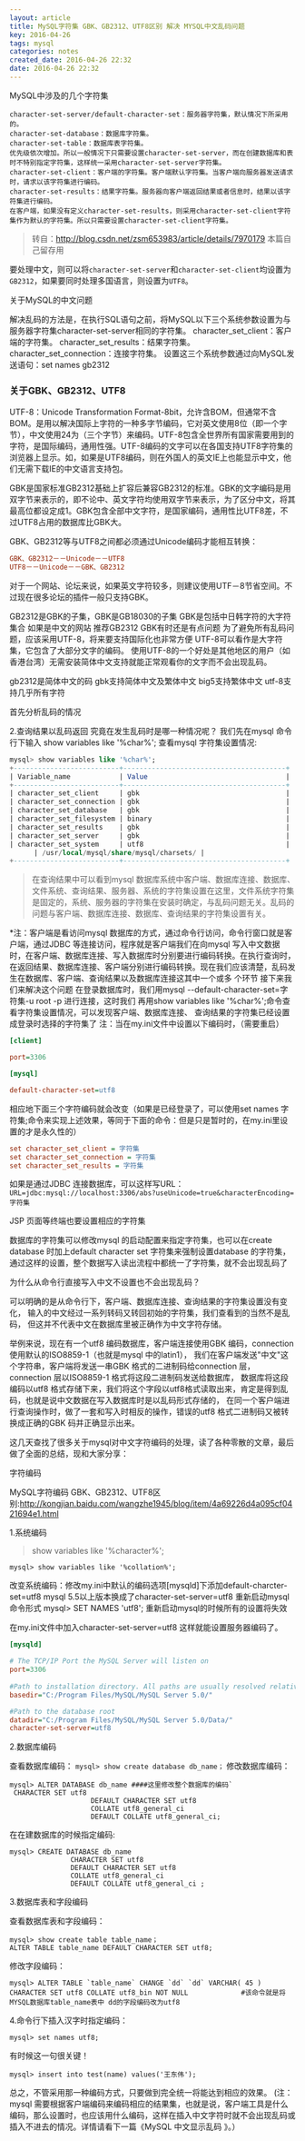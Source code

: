 ```yaml
---
layout: article
title: MySQL字符集 GBK、GB2312、UTF8区别 解决 MYSQL中文乱码问题
key: 2016-04-26
tags: mysql
categories: notes
created_date: 2016-04-26 22:32
date: 2016-04-26 22:32
---
```



MySQL中涉及的几个字符集

```
character-set-server/default-character-set：服务器字符集，默认情况下所采用的。
character-set-database：数据库字符集。
character-set-table：数据库表字符集。
优先级依次增加。所以一般情况下只需要设置character-set-server，而在创建数据库和表时不特别指定字符集，这样统一采用character-set-server字符集。
character-set-client：客户端的字符集。客户端默认字符集。当客户端向服务器发送请求时，请求以该字符集进行编码。
character-set-results：结果字符集。服务器向客户端返回结果或者信息时，结果以该字符集进行编码。
在客户端，如果没有定义character-set-results，则采用character-set-client字符集作为默认的字符集。所以只需要设置character-set-client字符集。
```

<!--more-->

> 转自：http://blog.csdn.net/zsm653983/article/details/7970179 本篇自己留存用

要处理中文，则可以将`character-set-server`和`character-set-client`均设置为`GB2312`，如果要同时处理多国语言，则设置为`UTF8`。

关于MySQL的中文问题

解决乱码的方法是，在执行SQL语句之前，将MySQL以下三个系统参数设置为与服务器字符集character-set-server相同的字符集。
character_set_client：客户端的字符集。
character_set_results：结果字符集。
character_set_connection：连接字符集。
设置这三个系统参数通过向MySQL发送语句：set names gb2312

### 关于GBK、GB2312、UTF8

UTF-8：Unicode Transformation Format-8bit，允许含BOM，但通常不含BOM。是用以解决国际上字符的一种多字节编码，它对英文使用8位（即一个字节），中文使用24为（三个字节）来编码。UTF-8包含全世界所有国家需要用到的字符，是国际编码，通用性强。UTF-8编码的文字可以在各国支持UTF8字符集的浏览器上显示。如，如果是UTF8编码，则在外国人的英文IE上也能显示中文，他们无需下载IE的中文语言支持包。

GBK是国家标准GB2312基础上扩容后兼容GB2312的标准。GBK的文字编码是用双字节来表示的，即不论中、英文字符均使用双字节来表示，为了区分中文，将其最高位都设定成1。GBK包含全部中文字符，是国家编码，通用性比UTF8差，不过UTF8占用的数据库比GBK大。

GBK、GB2312等与UTF8之间都必须通过Unicode编码才能相互转换：

```ini
GBK、GB2312－－Unicode－－UTF8
UTF8－－Unicode－－GBK、GB2312
```

对于一个网站、论坛来说，如果英文字符较多，则建议使用UTF－8节省空间。不过现在很多论坛的插件一般只支持GBK。

GB2312是GBK的子集，GBK是GB18030的子集
GBK是包括中日韩字符的大字符集合
如果是中文的网站 推荐GB2312 GBK有时还是有点问题
为了避免所有乱码问题，应该采用UTF-8，将来要支持国际化也非常方便
UTF-8可以看作是大字符集，它包含了大部分文字的编码。
使用UTF-8的一个好处是其他地区的用户（如香港台湾）无需安装简体中文支持就能正常观看你的文字而不会出现乱码。

gb2312是简体中文的码
gbk支持简体中文及繁体中文
big5支持繁体中文
utf-8支持几乎所有字符

首先分析乱码的情况

2.查询结果以乱码返回
究竟在发生乱码时是哪一种情况呢？
我们先在mysql 命令行下输入
show variables like '%char%';
查看mysql 字符集设置情况:
```sql
mysql> show variables like '%char%';
+--------------------------+----------------------------------------+
| Variable_name            | Value                                  |
+--------------------------+----------------------------------------+
| character_set_client     | gbk                                    | 
| character_set_connection | gbk                                    | 
| character_set_database   | gbk                                    | 
| character_set_filesystem | binary                                 | 
| character_set_results    | gbk                                    | 
| character_set_server     | gbk                                    | 
| character_set_system     | utf8                                   | 
      | /usr/local/mysql/share/mysql/charsets/ | 
+--------------------------+----------------------------------------+
```

> 在查询结果中可以看到mysql 数据库系统中客户端、数据库连接、数据库、文件系统、查询结果、服务器、系统的字符集设置在这里，文件系统字符集是固定的，系统、服务器的字符集在安装时确定，与乱码问题无关。乱码的问题与客户端、数据库连接、数据库、查询结果的字符集设置有关。

*注：客户端是看访问mysql 数据库的方式，通过命令行访问，命令行窗口就是客户端，通过JDBC 等连接访问，程序就是客户端我们在向mysql 写入中文数据时，在客户端、数据库连接、写入数据库时分别要进行编码转换。在执行查询时，在返回结果、数据库连接、客户端分别进行编码转换。现在我们应该清楚，乱码发生在数据库、客户端、查询结果以及数据库连接这其中一个或多
个环节
接下来我们来解决这个问题
在登录数据库时，我们用mysql --default-character-set=字符集-u root -p 进行连接，这时我们
再用show variables like '%char%';命令查看字符集设置情况，可以发现客户端、数据库连接、
查询结果的字符集已经设置成登录时选择的字符集了
注：当在my.ini文件中设置以下编码时，（需要重启）

```ini
[client]

port=3306

[mysql]

default-character-set=utf8
```

相应地下面三个字符编码就会改变（如果是已经登录了，可以使用set names 字符集;命令来实现上述效果，等同于下面的命令：但是只是暂时的，在my.ini里设置的才是永久性的）

```ini
set character_set_client = 字符集
set character_set_connection = 字符集
set character_set_results = 字符集
```

如果是通过JDBC 连接数据库，可以这样写URL：
`URL=jdbc:mysql://localhost:3306/abs?useUnicode=true&characterEncoding=字符集`

JSP 页面等终端也要设置相应的字符集

数据库的字符集可以修改mysql 的启动配置来指定字符集，也可以在create database 时加上default character set 字符集来强制设置database 的字符集，
通过这样的设置，整个数据写入读出流程中都统一了字符集，就不会出现乱码了

为什么从命令行直接写入中文不设置也不会出现乱码？

可以明确的是从命令行下，客户端、数据库连接、查询结果的字符集设置没有变化，
输入的中文经过一系列转码又转回初始的字符集，我们查看到的当然不是乱码，
但这并不代表中文在数据库里被正确作为中文字符存储。

举例来说，现在有一个utf8 编码数据库，客户端连接使用GBK 编码，connection 使用默认的ISO8859-1（也就是mysql 中的latin1），
我们在客户端发送"中文"这个字符串，客户端将发送一串GBK 格式的二进制码给connection 层，connection 层以ISO8859-1 格式将这段二进制码发送给数据库，
数据库将这段编码以utf8 格式存储下来，我们将这个字段以utf8格式读取出来，肯定是得到乱码，也就是说中文数据在写入数据库时是以乱码形式存储的，
在同一个客户端进行查询操作时，做了一套和写入时相反的操作，错误的utf8 格式二进制码又被转换成正确的GBK 码并正确显示出来。

 

这几天查找了很多关于mysql对中文字符编码的处理，读了各种零散的文章，最后做了全面的总结，现和大家分享：

字符编码

MySQL字符编码 GBK、GB2312、UTF8区别:http://kongjian.baidu.com/wangzhe1945/blog/item/4a69226d4a095cf0421694e1.html

1.系统编码

>show variables like '%character%';  

`mysql> show variables like '%collation%';`

改变系统编码：修改my.ini中默认的编码选项[mysqld]下添加default-charcter-set=utf8  mysql 5.5以上版本换成了character-set-server=utf8 重新启动mysql
命令形式   mysql> SET NAMES 'utf8'; 重新启动mysql的时候所有的设置将失效

在my.ini文件中加入character-set-server=utf8 这样就能设置服务器编码了。

```ini
[mysqld]

# The TCP/IP Port the MySQL Server will listen on
port=3306
 
#Path to installation directory. All paths are usually resolved relative to this.
basedir="C:/Program Files/MySQL/MySQL Server 5.0/"

#Path to the database root
datadir="C:/Program Files/MySQL/MySQL Server 5.0/Data/"
character-set-server=utf8
```

2.数据库编码

查看数据库编码： `mysql> show create database db_name；`
修改数据库编码：

```mysql
mysql> ALTER DATABASE db_name ####这里修改整个数据库的编码`
 CHARACTER SET utf8
                    DEFAULT CHARACTER SET utf8
                    COLLATE utf8_general_ci
                    DEFAULT COLLATE utf8_general_ci;
```

在在建数据库的时候指定编码:
```mysql
mysql> CREATE DATABASE db_name
               CHARACTER SET utf8
               DEFAULT CHARACTER SET utf8
               COLLATE utf8_general_ci
               DEFAULT COLLATE utf8_general_ci ;
```

3.数据库表和字段编码

查看数据库表和字段编码： 

```mysql
mysql> show create table table_name；
ALTER TABLE table_name DEFAULT CHARACTER SET utf8;
```

修改字段编码：
```mysql
mysql> ALTER TABLE `table_name` CHANGE `dd` `dd` VARCHAR( 45 ) CHARACTER SET utf8 COLLATE utf8_bin NOT NULL             #该命令就是将MYSQL数据库table_name表中 dd的字段编码改为utf8
```

4.命令行下插入汉字时指定编码：

```mysql
mysql> set names utf8;
```

有时候这一句很关键！

```mysql
mysql> insert into test(name) values('王东伟');
```

总之，不管采用那一种编码方式，只要做到完全统一将能达到相应的效果。 (注：mysql 需要根据客户端编码来编码相应的结果集，也就是说，客户端工具是什么编码，那么设置时，也应该用什么编码，这样在插入中文字符时就不会出现乱码或插入不进去的情况。详情请看下一篇《MySQL 中文显示乱码 》。）
